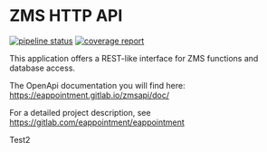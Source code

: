 # ZMS HTTP API

[![pipeline status](https://gitlab.com/eappointment/zmsapi/badges/main/pipeline.svg)](https://gitlab.com/eappointment/zmsapi/-/commits/main)
[![coverage report](https://gitlab.com/eappointment/zmsapi/badges/main/coverage.svg)](https://eappointment.gitlab.io/zmsapi/_tests/coverage/index.html)


This application offers a REST-like interface for ZMS functions and database access.

The OpenApi documentation you will find here: https://eappointment.gitlab.io/zmsapi/doc/

For a detailed project description, see https://gitlab.com/eappointment/eappointment

Test2
